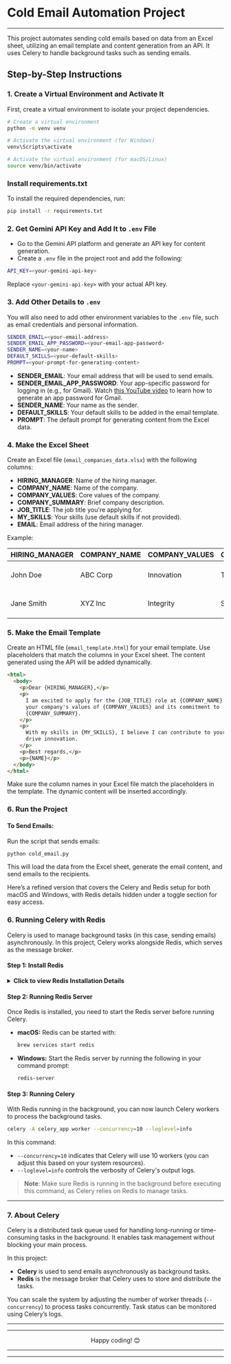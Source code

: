 # Cold Email Automation Project

---

This project automates sending cold emails based on data from an Excel sheet, utilizing an email template and content generation from an API. It uses Celery to handle background tasks such as sending emails.

## Step-by-Step Instructions

### 1. Create a Virtual Environment and Activate It

First, create a virtual environment to isolate your project dependencies.

```bash
# Create a virtual environment
python -m venv venv

# Activate the virtual environment (for Windows)
venv\Scripts\activate

# Activate the virtual environment (for macOS/Linux)
source venv/bin/activate
```

### Install requirements.txt

To install the required dependencies, run:

```bash
pip install -r requirements.txt
```

### 2. Get Gemini API Key and Add It to `.env` File

- Go to the Gemini API platform and generate an API key for content generation.
- Create a `.env` file in the project root and add the following:

```bash
API_KEY=<your-gemini-api-key>
```

Replace `<your-gemini-api-key>` with your actual API key.

### 3. Add Other Details to `.env`

You will also need to add other environment variables to the `.env` file, such as email credentials and personal information.

```bash
SENDER_EMAIL=<your-email-address>
SENDER_EMAIL_APP_PASSWORD=<your-email-app-password>
SENDER_NAME=<your-name>
DEFAULT_SKILLS=<your-default-skills>
PROMPT=<your-prompt-for-generating-content>
```

- **SENDER_EMAIL**: Your email address that will be used to send emails.
- **SENDER_EMAIL_APP_PASSWORD**: Your app-specific password for logging in (e.g., for Gmail). Watch [this YouTube video](https://www.youtube.com/watch?v=MkLX85XU5rU) to learn how to generate an app password for Gmail.
- **SENDER_NAME**: Your name as the sender.
- **DEFAULT_SKILLS**: Your default skills to be added in the email template.
- **PROMPT**: The default prompt for generating content from the Excel data.

### 4. Make the Excel Sheet

Create an Excel file (`email_companies_data.xlsx`) with the following columns:

- **HIRING_MANAGER**: Name of the hiring manager.
- **COMPANY_NAME**: Name of the company.
- **COMPANY_VALUES**: Core values of the company.
- **COMPANY_SUMMARY**: Brief company description.
- **JOB_TITLE**: The job title you're applying for.
- **MY_SKILLS**: Your skills (use default skills if not provided).
- **EMAIL**: Email address of the hiring manager.

Example:

| HIRING_MANAGER | COMPANY_NAME | COMPANY_VALUES | COMPANY_SUMMARY    | JOB_TITLE         | MY_SKILLS               | EMAIL                |
| -------------- | ------------ | -------------- | ------------------ | ----------------- | ----------------------- | -------------------- |
| John Doe       | ABC Corp     | Innovation     | Tech leadership    | Software Engineer | Python, Django, ReactJS | john.doe@abccorp.com |
| Jane Smith     | XYZ Inc      | Integrity      | Service excellence | Backend Developer | Java, Spring, SQL       | jane.smith@xyz.com   |

### 5. Make the Email Template

Create an HTML file (`email_template.html`) for your email template. Use placeholders that match the columns in your Excel sheet. The content generated using the API will be added dynamically.

```html
<html>
  <body>
    <p>Dear {HIRING_MANAGER},</p>
    <p>
      I am excited to apply for the {JOB_TITLE} role at {COMPANY_NAME}. I admire
      your company's values of {COMPANY_VALUES} and its commitment to
      {COMPANY_SUMMARY}.
    </p>
    <p>
      With my skills in {MY_SKILLS}, I believe I can contribute to your team and
      drive innovation.
    </p>
    <p>Best regards,</p>
    <p>{NAME}</p>
  </body>
</html>
```

Make sure the column names in your Excel file match the placeholders in the template. The dynamic content will be inserted accordingly.

### 6. Run the Project

#### To Send Emails:

Run the script that sends emails:

```bash
python cold_email.py
```

This will load the data from the Excel sheet, generate the email content, and send emails to the recipients.

Here’s a refined version that covers the Celery and Redis setup for both macOS and Windows, with Redis details hidden under a toggle section for easy access.

### 6. Running Celery with Redis

Celery is used to manage background tasks (in this case, sending emails) asynchronously. In this project, Celery works alongside Redis, which serves as the message broker.

#### Step 1: Install Redis

<details>
  <summary><strong>Click to view Redis Installation Details</strong></summary>

**macOS:**

1. Install Homebrew:
   ```bash
   /bin/bash -c "$(curl -fsSL https://raw.githubusercontent.com/Homebrew/install/HEAD/install.sh)"
   ```
2. Install Redis:
   ```bash
   brew install redis
   ```
3. Start Redis:
   ```bash
   brew services start redis
   ```

**Windows:**

1. Download Redis for Windows [here](https://github.com/tporadowski/redis/releases).
2. Install Redis by following the setup instructions.
3. Start the Redis server using the following command:
   ```bash
   redis-server
   ```

</details>

#### Step 2: Running Redis Server

Once Redis is installed, you need to start the Redis server before running Celery.

- **macOS:**
  Redis can be started with:

  ```bash
  brew services start redis
  ```

- **Windows:**
  Start the Redis server by running the following in your command prompt:
  ```bash
  redis-server
  ```

#### Step 3: Running Celery

With Redis running in the background, you can now launch Celery workers to process the background tasks.

```bash
celery -A celery_app worker --concurrency=10 --loglevel=info
```

In this command:

- `--concurrency=10` indicates that Celery will use 10 workers (you can adjust this based on your system resources).
- `--loglevel=info` controls the verbosity of Celery's output logs.

> **Note**: Make sure Redis is running in the background before executing this command, as Celery relies on Redis to manage tasks.

---

### 7. About Celery

Celery is a distributed task queue used for handling long-running or time-consuming tasks in the background. It enables task management without blocking your main process.

In this project:

- **Celery** is used to send emails asynchronously as background tasks.
- **Redis** is the message broker that Celery uses to store and distribute the tasks.

You can scale the system by adjusting the number of worker threads (`--concurrency`) to process tasks concurrently. Task status can be monitored using Celery’s logs.

---

---

<center>Happy coding! 😊</center>

---

---
